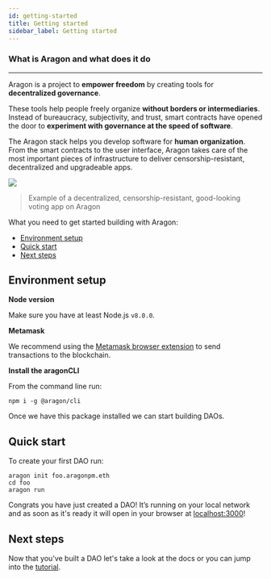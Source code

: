 ```yaml
---
id: getting-started
title: Getting started
sidebar_label: Getting started
---
```


### What is Aragon and what does it do
---

Aragon is a project to **empower freedom** by creating tools for **decentralized governance**.

These tools help people freely organize **without borders or intermediaries**. Instead of bureaucracy, subjectivity, and trust, smart contracts have opened the door to **experiment with governance at the speed of software**.

The Aragon stack helps you develop software for **human organization**. From the smart contracts to the user interface, Aragon takes care of the most important pieces of infrastructure to deliver censorship-resistant, decentralized and upgradeable apps.

![](/docs/assets/core.png)

> Example of a decentralized, censorship-resistant, good-looking voting app on Aragon


What you need to get started building with Aragon:

- [Environment setup](#environment-setup)
- [Quick start](#quick-start)
- [Next steps](#next-steps)


## Environment setup

**Node version**

Make sure you have at least Node.js `v8.0.0`.

**Metamask**

We recommend using the [Metamask browser extension](https://metamask.io/) to send transactions to the blockchain.

**Install the aragonCLI**

From the command line run:

```
npm i -g @aragon/cli
```

Once we have this package installed we can start building DAOs.

## Quick start

To create your first DAO run:

```
aragon init foo.aragonpm.eth
cd foo
aragon run
```

Congrats you have just created a DAO! It’s running on your local network and as soon as it's ready it will open in your browser at [localhost:3000](http://localhost:3000)!

## Next steps

Now that you’ve built a DAO let's take a look at the docs or you can jump into the [tutorial](/docs/tutorial.html).